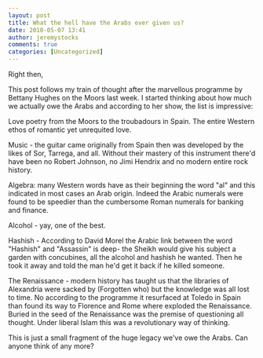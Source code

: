 ```yaml
---
layout: post
title: What the hell have the Arabs ever given us?
date: 2010-05-07 13:41
author: jeremystocks
comments: true
categories: [Uncategorized]
---
```

Right then,

This post follows my train of thought after the marvellous programme by Bettany Hughes on the Moors last week. I started thinking about how much we actually owe the Arabs and according to her show, the list is impressive:

Love poetry from the Moors to the troubadours in Spain. The entire Western ethos of romantic yet unrequited love.

Music - the guitar came originally from Spain then was developed by the likes of Sor, Tarrega, and all. Without their mastery of this instrument there'd have been no Robert Johnson, no Jimi Hendrix and no modern entire rock history.

Algebra: many Western words have as their beginning the word "al" and this indicated in most cases an Arab origin. Indeed the Arabic numerals were found to be speedier than the cumbersome Roman numerals for banking and finance.

Alcohol - yay, one of the best.

Hashish - According to David Morel the Arabic link between the word "Hashish" and "Assassin" is deep- the Sheikh would give his subject a garden with concubines, all the alcohol and hashish he wanted. Then he took it away and told the man he'd get it back if he killed someone. 

The Renaissance - modern history has taught us that the libraries of Alexandria were sacked by (Forgotten who) but the knowledge was all lost to time. No according to the programme it resurfaced at Toledo in Spain than found its way to Florence and Rome where exploded the Renaissance. Buried in the seed of the Renaissance was the premise of questioning all thought. Under liberal Islam this was a revolutionary way of thinking.

This is just a small fragment of the huge legacy we've owe the Arabs. Can anyone think of any more?
